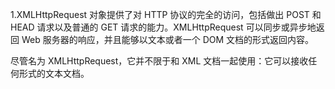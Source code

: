1.XMLHttpRequest 对象提供了对 HTTP 协议的完全的访问，包括做出 POST 和 HEAD 请求以及普通的 GET 请求的能力。XMLHttpRequest 可以同步或异步地返回 Web 服务器的响应，并且能够以文本或者一个 DOM 文档的形式返回内容。

尽管名为 XMLHttpRequest，它并不限于和 XML 文档一起使用：它可以接收任何形式的文本文档。